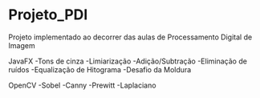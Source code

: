 # Projeto_PDI
Projeto implementado ao decorrer das aulas de Processamento Digital de Imagem

JavaFX
-Tons de cinza
-Limiarização
-Adição/Subtração
-Eliminação de ruídos
-Equalização de Hitograma
-Desafio da Moldura

OpenCV
-Sobel
-Canny
-Prewitt
-Laplaciano


